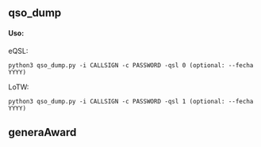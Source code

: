 ## qso_dump

#### Uso: 

eQSL:

```
python3 qso_dump.py -i CALLSIGN -c PASSWORD -qsl 0 (optional: --fecha YYYY)
```

LoTW:

```
python3 qso_dump.py -i CALLSIGN -c PASSWORD -qsl 1 (optional: --fecha YYYY)
```

## generaAward
 
